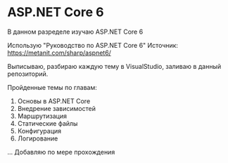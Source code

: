 # ASP.NET Core 6

В данном разределе изучаю ASP.NET Core 6

Использую "Руководство по ASP.NET Core 6" Источник: https://metanit.com/sharp/aspnet6/

Выписываю, разбираю каждую тему в VisualStudio, заливаю в данный репозиторий.

Пройденные темы по главам:  
01. Основы в ASP.NET Core  
02. Внедрение зависимостей  
03. Маршрутизация  
04. Статические файлы  
05. Конфигурация  
06. Логирование  

... Добавляю по мере прохождения
